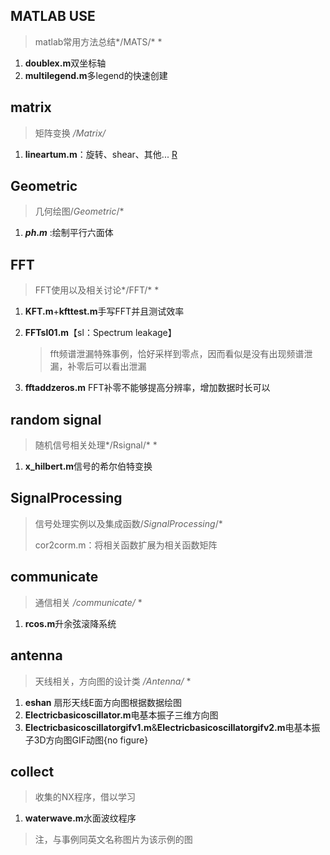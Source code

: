 ## MATLAB USE

> matlab常用方法总结*/MATS/* *

1. **doublex.m**双坐标轴
2. **multilegend.m**多legend的快速创建

## matrix

> 矩阵变换 */Matrix/* 

1. **lineartum.m**：旋转、shear、其他...  [R](https://www.bilibili.com/video/av6043439/?spm_id_from=trigger_reload)

## Geometric

> 几何绘图/*Geometric*/*

1. **$ph.m$** :绘制平行六面体

## FFT

> FFT使用以及相关讨论*/FFT/* *

1. **KFT.m**+**kfttest.m**手写FFT并且测试效率

2. **FFTsl01.m**【sl：Spectrum leakage】

   >  fft频谱泄漏特殊事例，恰好采样到零点，因而看似是没有出现频谱泄漏，补零后可以看出泄漏

3. **fftaddzeros.m** FFT补零不能够提高分辨率，增加数据时长可以

## random signal

> 随机信号相关处理*/Rsignal/* *

1. **x_hilbert.m**信号的希尔伯特变换

## SignalProcessing

> 信号处理实例以及集成函数/$SignalProcessing$/*
>
> cor2corm.m：将相关函数扩展为相关函数矩阵

## communicate

> 通信相关 */communicate/* *

1. **rcos.m**升余弦滚降系统

## antenna

> 天线相关，方向图的设计类 */Antenna/* *

1. **eshan** 扇形天线E面方向图根据数据绘图
2. **Electricbasicoscillator.m**电基本振子三维方向图
3. **Electricbasicoscillatorgifv1.m**&**Electricbasicoscillatorgifv2.m**电基本振子3D方向图GIF动图{no figure}

## collect

> 收集的NX程序，借以学习

1. **waterwave.m**水面波纹程序



> 注，与事例同英文名称图片为该示例的图

